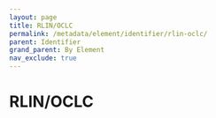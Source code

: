 ```yaml
---
layout: page
title: RLIN/OCLC
permalink: /metadata/element/identifier/rlin-oclc/
parent: Identifier
grand_parent: By Element
nav_exclude: true
---
```


# RLIN/OCLC